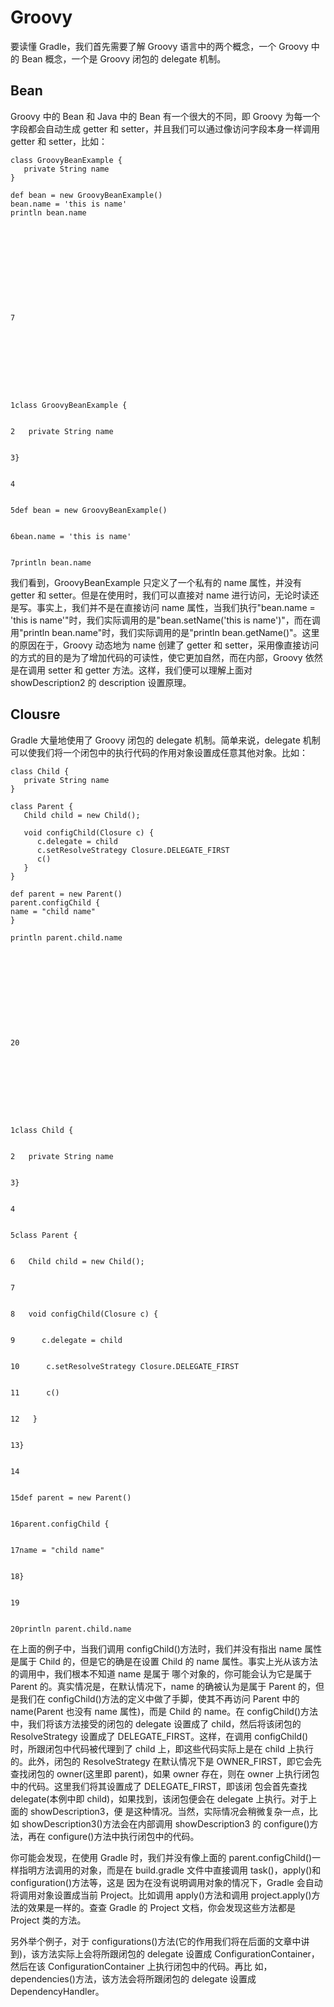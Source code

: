 # Groovy

要读懂 Gradle，我们首先需要了解 Groovy 语言中的两个概念，一个 Groovy 中的 Bean 概念，一个是 Groovy 闭包的 delegate 机制。

## Bean

Groovy 中的 Bean 和 Java 中的 Bean 有一个很大的不同，即 Groovy 为每一个字段都会自动生成 getter 和 setter，并且我们可以通过像访问字段本身一样调用 getter 和 setter，比如：

```
class GroovyBeanExample {
   private String name
}

def bean = new GroovyBeanExample()
bean.name = 'this is name'
println bean.name











7









1class GroovyBeanExample {


2   private String name


3}


4


5def bean = new GroovyBeanExample()


6bean.name = 'this is name'


7println bean.name
```

我们看到，GroovyBeanExample 只定义了一个私有的 name 属性，并没有 getter 和 setter。但是在使用时，我们可以直接对 name 进行访问，无论时读还是写。事实上，我们并不是在直接访问 name 属性，当我们执行"bean.name = 'this is name'"时，我们实际调用的是"bean.setName('this is name')"，而在调用"println bean.name"时，我们实际调用的是"println bean.getName()"。这里的原因在于，Groovy 动态地为 name 创建了 getter 和 setter，采用像直接访问的方式的目的是为了增加代码的可读性，使它更加自然，而在内部，Groovy 依然是在调用 setter 和 getter 方法。这样，我们便可以理解上面对 showDescription2 的 description 设置原理。

## Clousre

Gradle 大量地使用了 Groovy 闭包的 delegate 机制。简单来说，delegate 机制可以使我们将一个闭包中的执行代码的作用对象设置成任意其他对象。比如：

```
class Child {
   private String name
}

class Parent {
   Child child = new Child();

   void configChild(Closure c) {
      c.delegate = child
      c.setResolveStrategy Closure.DELEGATE_FIRST
      c()
   }
}

def parent = new Parent()
parent.configChild {
name = "child name"
}

println parent.child.name











20









1class Child {


2   private String name


3}


4


5class Parent {


6   Child child = new Child();


7


8   void configChild(Closure c) {


9      c.delegate = child


10      c.setResolveStrategy Closure.DELEGATE_FIRST


11      c()


12   }


13}


14


15def parent = new Parent()


16parent.configChild {


17name = "child name"


18}


19


20println parent.child.name
```

在上面的例子中，当我们调用 configChild()方法时，我们并没有指出 name 属性是属于 Child 的，但是它的确是在设置 Child 的 name 属性。事实上光从该方法的调用中，我们根本不知道 name 是属于
哪个对象的，你可能会认为它是属于 Parent 的。真实情况是，在默认情况下，name 的确被认为是属于 Parent 的，但是我们在 configChild()方法的定义中做了手脚，使其不再访问 Parent 中的 name(Parent 也没有 name 属性)，而是 Child 的 name。在 configChild()方法中，我们将该方法接受的闭包的 delegate 设置成了 child，然后将该闭包的 ResolveStrategy 设置成了 DELEGATE_FIRST。这样，在调用 configChild()时，所跟闭包中代码被代理到了 child 上，即这些代码实际上是在 child 上执行的。此外，闭包的 ResolveStrategy 在默认情况下是 OWNER_FIRST，即它会先查找闭包的 owner(这里即 parent)，如果 owner 存在，则在 owner 上执行闭包中的代码。这里我们将其设置成了 DELEGATE_FIRST，即该闭 包会首先查找 delegate(本例中即 child)，如果找到，该闭包便会在 delegate 上执行。对于上面的 showDescription3，便 是这种情况。当然，实际情况会稍微复杂一点，比如 showDescription3()方法会在内部调用 showDescription3 的 configure()方法，再在 configure()方法中执行闭包中的代码。

你可能会发现，在使用 Gradle 时，我们并没有像上面的 parent.configChild()一样指明方法调用的对象，而是在 build.gradle 文件中直接调用 task()，apply()和 configuration()方法等，这是
因为在没有说明调用对象的情况下，Gradle 会自动将调用对象设置成当前 Project。比如调用 apply()方法和调用 project.apply()方法的效果是一样的。查查 Gradle 的 Project 文档，你会发现这些方法都是 Project 类的方法。

另外举个例子，对于 configurations()方法(它的作用我们将在后面的文章中讲到)，该方法实际上会将所跟闭包的 delegate 设置成 ConfigurationContainer，然后在该 ConfigurationContainer 上执行闭包中的代码。再比 如，dependencies()方法，该方法会将所跟闭包的 delegate 设置成 DependencyHandler。
